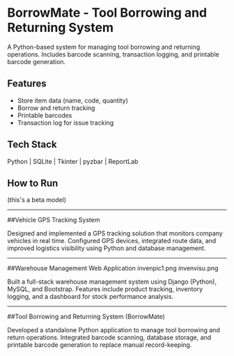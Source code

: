 # BorrowMate - Tool Borrowing and Returning System

A Python-based system for managing tool borrowing and returning operations.
Includes barcode scanning, transaction logging, and printable barcode generation.

## Features
- Store item data (name, code, quantity)
- Borrow and return tracking
- Printable barcodes
- Transaction log for issue tracking

## Tech Stack
Python | SQLite | Tkinter | pyzbar | ReportLab

## How to Run
(this's a beta model)
________________________________________________________________________________________________________
##Vehicle GPS Tracking System

Designed and implemented a GPS tracking solution that monitors company vehicles in real time.
Configured GPS devices, integrated route data, and improved logistics visibility using Python and database management.
_________________________________________________________________________________________________________
##Warehouse Management Web Application
invenpic1.png
invenvisu.png

Built a full-stack warehouse management system using Django (Python), MySQL, and Bootstrap.
Features include product tracking, inventory logging, and a dashboard for stock performance analysis.
___________________________________________________________________________________________________________
##Tool Borrowing and Returning System (BorrowMate)

Developed a standalone Python application to manage tool borrowing and return operations.
Integrated barcode scanning, database storage, and printable barcode generation to replace manual record-keeping.
